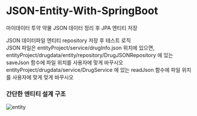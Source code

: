 # JSON-Entity-With-SpringBoot
마이데이터 투약 약물 JSON 데이터 정리 후 JPA 엔티티 저장

JSON 데이터파일 엔티티 repository 저장 후 테스트 로직<br>
JSON 파일은 entityProject/service/drugInfo.json 위치에 있으면,<br>
entityProject/drugdata/entity/repository/DrugJSONRepository 에 있는 saveJson 함수에 파일 위치를 사용자에 맞게 바꾸시오<br>
entityProject/drugdata/service/DrugService 에 있는 readJson 함수에 파일 위치를 사용자에 맞게 맞게 바꾸시오


### 간단한 엔티티 설계 구조
![entity](https://user-images.githubusercontent.com/71916223/159119698-b30177c7-67d4-48b1-a0e8-2ca5adb1ed9a.PNG)

